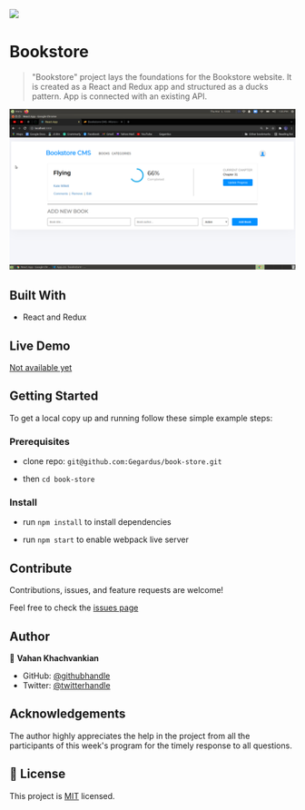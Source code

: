 ![](https://img.shields.io/badge/Microverse-blueviolet)

# Bookstore

> "Bookstore" project lays the foundations for the Bookstore website. It is created as a React and Redux app and structured as a ducks pattern. App is connected with an existing API.

![screenshot](./src/images/app_screenshot.png)

## Built With

- React and Redux

## Live Demo

[Not available yet]()

## Getting Started

To get a local copy up and running follow these simple example steps:

### Prerequisites

- clone repo: `git@github.com:Gegardus/book-store.git`

- then `cd book-store`

### Install

- run `npm install` to install dependencies

- run `npm start` to enable webpack live server

## Contribute

Contributions, issues, and feature requests are welcome!

Feel free to check the [issues page](https://github.com/Gegardus/book-store/issues)

## Author

👤 **Vahan Khachvankian**

- GitHub: [@githubhandle](https://github.com/Gegardus)
- Twitter: [@twitterhandle](https://twitter.com/Gegardus)

## Acknowledgements

The author highly appreciates the help in the project from all the participants of this week's program for the timely response to all questions.

## 📝 License

This project is [MIT](./MIT.md) licensed.
